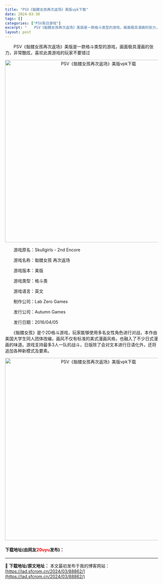 ```yaml
---
title: "PSV《骷髅女孩再次返场》美版vpk下载"
date: 2024-03-30
tags: []
categories: ["PSV英日游戏"]
excerpt: "　　PSV《骷髅女孩再次返场》美版是一款格斗类型的游戏，画面极具漫画的张力，非常酷炫，喜欢此类游戏的玩家不要错过 　　游戏原名：Skullgirls - 2nd Encore 　　游戏名称：骷髅女孩 再次返场 　　游戏版本：美版 　　游戏类型：格斗类 　　游戏语言：英文 　　制作公司：Lab Zer&hellip;"
layout: post
---
```


 <p>　　PSV《骷髅女孩再次返场》美版是一款格斗类型的游戏，画面极具漫画的张力，非常酷炫，喜欢此类游戏的玩家不要错过</p> <p align="center"><img align="" border="0" src="https://lad.sfcrom.cn/wp-content/uploads/2024/03/20240330_6607700074942.webp" width="600" alt="PSV《骷髅女孩再次返场》美版vpk下载" /></p> <p>　　游戏原名：Skullgirls - 2nd Encore</p> <p>　　游戏名称：骷髅女孩 再次返场</p> <p>　　游戏版本：美版</p> <p>　　游戏类型：格斗类</p> <p>　　游戏语言：英文</p> <p>　　制作公司：Lab Zero Games</p> <p>　　发行公司：Autumn Games</p> <p>　　发行日期：2016/04/05</p> <p>　　《骷髅女孩》是个2D格斗游戏，玩家能够使用多名女性角色进行对战，本作由美国大学生同人团体改编，画风不仅有标准的美式漫画风格，也融入了不少日式漫画的味道。游戏支持最多3人一队的战斗，日版除了会对文本进行日语化外，还将追加各种新模式及要素。</p> <p align="center"><img align="" border="0" src="https://lad.sfcrom.cn/wp-content/uploads/2024/03/20240330_66077000e0c84.webp" width="600" alt="PSV《骷髅女孩再次返场》美版vpk下载" /></p> <p><h4>下载地址(由网友<font color="red">20uyu</font>发布)：</h4></p> 

---
📖 **下载地址/原文地址：** 本文最初发布于我的博客网站：[https://lad.sfcrom.cn/2024/03/88862/](https://lad.sfcrom.cn/2024/03/88862/)
